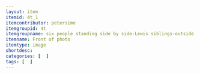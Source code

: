 ```yaml
---
layout: item
itemid: 4t_1
itemcontributor: petersime
itemgroupid: 4t
itemgroupname: six people standing side by side-Lewis siblings-outside
itemname: Front of photo
itemtype: image
shortdesc: 
categories: [  ]
tags: [  ]
---
```







